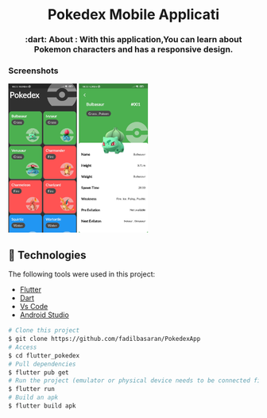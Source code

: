 
<h1 align="center">Pokedex Mobile Applicati</h1>

<h3 align="center">
   :dart: About : 
  With this application,You can learn about Pokemon characters and has a responsive design.
</h3>

### Screenshots     
<img src="images/Screenshot for github/flutter_pokedex_1.jpg" height="300em" /> <img src="images/Screenshot for github/flutter_pokedex_2.jpg" height="300em" />


## :rocket: Technologies ##

The following tools were used in this project:

- [Flutter](https://flutter.dev/)
- [Dart](https://dart.dev/)
- [Vs Code](https://code.visualstudio.com/)
- [Android Studio](https://developer.android.com/studio?gclid=Cj0KCQiAyJOBBhDCARIsAJG2h5eL8TqlTcYWCGcBIPw1fvDCI8-HFaYlvzdfH8GUd_-j9kX9SbFTTJkaAo3MEALw_wcB&gclsrc=aw.ds)

```bash
# Clone this project
$ git clone https://github.com/fadilbasaran/PokedexApp
# Access
$ cd flutter_pokedex
# Pull dependencies
$ flutter pub get
# Run the project (emulator or physical device needs to be connected first)
$ flutter run
# Build an apk
$ flutter build apk
```
